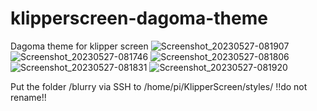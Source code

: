 # klipperscreen-dagoma-theme
Dagoma theme for klipper screen
![Screenshot_20230527-081907](https://github.com/cygauvan/klipperscreen-dagoma-theme/assets/126024221/d64847ac-d1a7-417d-8e93-0f2f0a335506)
![Screenshot_20230527-081746](https://github.com/cygauvan/klipperscreen-dagoma-theme/assets/126024221/69628391-ed00-4830-9099-232eefc4fdb6)
![Screenshot_20230527-081806](https://github.com/cygauvan/klipperscreen-dagoma-theme/assets/126024221/71cf353c-31fe-442f-8181-512ad7f34d74)
![Screenshot_20230527-081831](https://github.com/cygauvan/klipperscreen-dagoma-theme/assets/126024221/c6f2c567-91be-41bd-ba8b-70e1358c250f)
![Screenshot_20230527-081920](https://github.com/cygauvan/klipperscreen-dagoma-theme/assets/126024221/d7463da8-1022-48b2-aea9-7bc096618712)

Put the folder /blurry via SSH to /home/pi/KlipperScreen/styles/ !!do not rename!!
